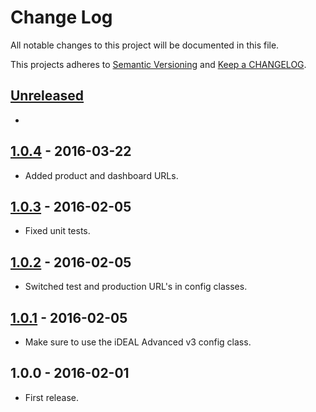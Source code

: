 # Change Log

All notable changes to this project will be documented in this file.

This projects adheres to [Semantic Versioning](http://semver.org/) and [Keep a CHANGELOG](http://keepachangelog.com/).

## [Unreleased][unreleased]
-

## [1.0.4] - 2016-03-22
- Added product and dashboard URLs.

## [1.0.3] - 2016-02-05
- Fixed unit tests.

## [1.0.2] - 2016-02-05
- Switched test and production URL's in config classes.

## [1.0.1] - 2016-02-05
- Make sure to use the iDEAL Advanced v3 config class.

## 1.0.0 - 2016-02-01
- First release.

[unreleased]: https://github.com/wp-pay-gateways/abnamro-ideal-zelfbouw-v3/compare/1.0.4...HEAD
[1.0.4]: https://github.com/wp-pay-gateways/abnamro-ideal-zelfbouw-v3/compare/1.0.3...1.0.4
[1.0.3]: https://github.com/wp-pay-gateways/abnamro-ideal-zelfbouw-v3/compare/1.0.2...1.0.3
[1.0.2]: https://github.com/wp-pay-gateways/abnamro-ideal-zelfbouw-v3/compare/1.0.1...1.0.2
[1.0.1]: https://github.com/wp-pay-gateways/abnamro-ideal-zelfbouw-v3/compare/1.0.0...1.0.1
